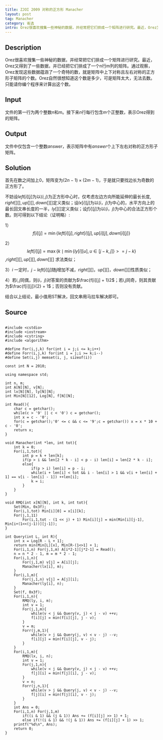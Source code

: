```yaml
---
title: ZJOI 2009 对称的正方形 Manacher
layout: post
tag: Manacher
category: 省选
intro: Orez很喜欢搜集一些神秘的数据，并经常把它们排成一个矩阵进行研究。最近，Orez又得到了一些数据，并已经把它们排成了一个n行m列的矩阵。通过观察，Orez发现这些数据蕴涵了一个奇特的数，就是矩阵中上下对称且左右对称的正方形子矩阵的个数.Orez自然很想知道这个数是多少，可是矩阵太大，无法去数。只能请你编个程序来计算出这个数。
---
```


Description
---

Orez很喜欢搜集一些神秘的数据，并经常把它们排成一个矩阵进行研究。最近，Orez又得到了一些数据，并已经把它们排成了一个n行m列的矩阵。通过观察，Orez发现这些数据蕴涵了一个奇特的数，就是矩阵中上下对称且左右对称的正方形子矩阵的个数。Orez自然很想知道这个数是多少，可是矩阵太大，无法去数。只能请你编个程序来计算出这个数。

Input
---

文件的第一行为两个整数$n$和$m$。接下来$n$行每行包含$m$个正整数，表示Orez得到的矩阵。

Output
---

文件中仅包含一个整数$answer$，表示矩阵中有$answer$个上下左右对称的正方形子矩阵。

Solution
---

首先在数之间加上0，矩阵变为$(2n-1)\times(2m-1)$，于是就只要找边长为奇数的正方形了。

不妨设$left[i][j]$为以$(i, j)$为正方形中心时，仅考虑左边方向所能延伸的最长长度$,right[][],up[][],down[][]$定义类似；设$lx[i][j]$为以$(i，j)$为中心的，水平方向上的最长回文串长度的一半，$ly[][]$定义类似；设$f[i][j]$为以$(i，j)$为中心的合法正方形个数。则可得到以下结论（证明略）:

1）$$f[i][j] = \min\{left[i][j], right[i][j], up[i][j], down[i][j]\}$$

2）$$left[i][j] = \max\{ k\mid \min\{ly[i][u], u \in [j-k, j]\} >= j - k\}$$,$right[][],up[][],down[][]$ 求法类似；

3）$i$ 一定时，$j - left[i][j]$随j增加不减，$right[][]，up[][]，down[][]$性质类似；

4）若$i, j$同偶，则$(i，j)$对答案的贡献为$\frac{f[i][j] + 1}2$；若i,j同奇，则其贡献为$\frac{f[i][j]}{2} + 1$；否则没有贡献。

结合以上结论，最小值用ST解决，回文串用马拉车解决即可。

Source
---

<pre><code class="c++">
#include &lt;cstdio>
#include &lt;iostream>
#include &lt;cstring>
#include &lt;algorithm>

#define For(i,j,k) for(int i = j;i <= k;i++)
#define Forr(i,j,k) for(int i = j;i >= k;i--)
#define Set(i,j) memset(i, j, sizeof(i))

const int N = 2010;

using namespace std;

int n, m;
int A[N][N], v[N];
int lx[N][N], ly[N][N];
int Min[N][12], Log[N], f[N][N];

int Read(){
    char c = getchar();
    while(c > '9' || c < '0') c = getchar();
    int x = c - '0';
    for(c = getchar();'0' <= c && c <= '9';c = getchar()) x = x * 10 + c - '0';
    return x;
}

void Manacher(int *len, int tot){
    int k = 0;
    For(i,1,tot){
        int p = k + len[k];
        if(p > i && len[2 * k - i] < p - i) len[i] = len[2 * k - i];
        else{
            if(p > i) len[i] = p - i;
            while(i + len[i] < tot && i - len[i] > 1 && v[i + len[i] + 1] == v[i - len[i] - 1]) ++len[i];
            k = i;
        }
    }
}

void RMQ(int x[N][N], int k, int tot){
    Set(Min, 0x3f);
    For(i,1,tot) Min[i][0] = x[i][k];
    For(j,1,11)
        For(i,1,tot - (1 << j) + 1) Min[i][j] = min(Min[i][j-1], Min[i+(1<<(j-1))][j-1]);
}

int Query(int L, int R){
    int x = Log[R - L + 1];
    return min(Min[L][x], Min[R-(1<<x)+1][x]);
}

int main(){
    n = Read(), m = Read();
    For(i,2,N-1) Log[i] = Log[i>>1] + 1;
    For(i,1,n) For(j,1,m) A[i*2-1][j*2-1] = Read();
    n = n * 2 - 1, m = m * 2 - 1;
    For(i,1,n){
        For(j,1,m) v[j] = A[i][j];
        Manacher(lx[i], m);
    }
    For(i,1,m){
        For(j,1,n) v[j] = A[j][i];
        Manacher(ly[i], n);
    }
    Set(f, 0x3f);
    For(i,1,n){
        RMQ(ly, i, m);
        int v = 1;
        For(j,1,m){
            while(v < j && Query(v, j) < j - v) ++v;
            f[i][j] = min(f[i][j], j - v);
        }
        v = m;
        Forr(j,m,1){
            while(v > j && Query(j, v) < v - j) --v;
            f[i][j] = min(f[i][j], v - j);
        }
    }
    For(i,1,m){
        RMQ(lx, i, n);
        int v = 1;
        For(j,1,n){
            while(v < j && Query(v, j) < j - v) ++v;
            f[j][i] = min(f[j][i], j - v);
        }
        v = n;
        Forr(j,n,1){
            while(v > j && Query(j, v) < v - j) --v;
            f[j][i] = min(f[j][i], v - j);
        }
    }
    int Ans = 0;
    For(i,1,n) For(j,1,m) 
        if((i & 1) && (j & 1)) Ans += (f[i][j] >> 1) + 1;
        else if(!(i & 1) && !(j & 1)) Ans += (f[i][j] + 1) >> 1;
    printf("%d\n", Ans);
    return 0;
}
</code></pre>
